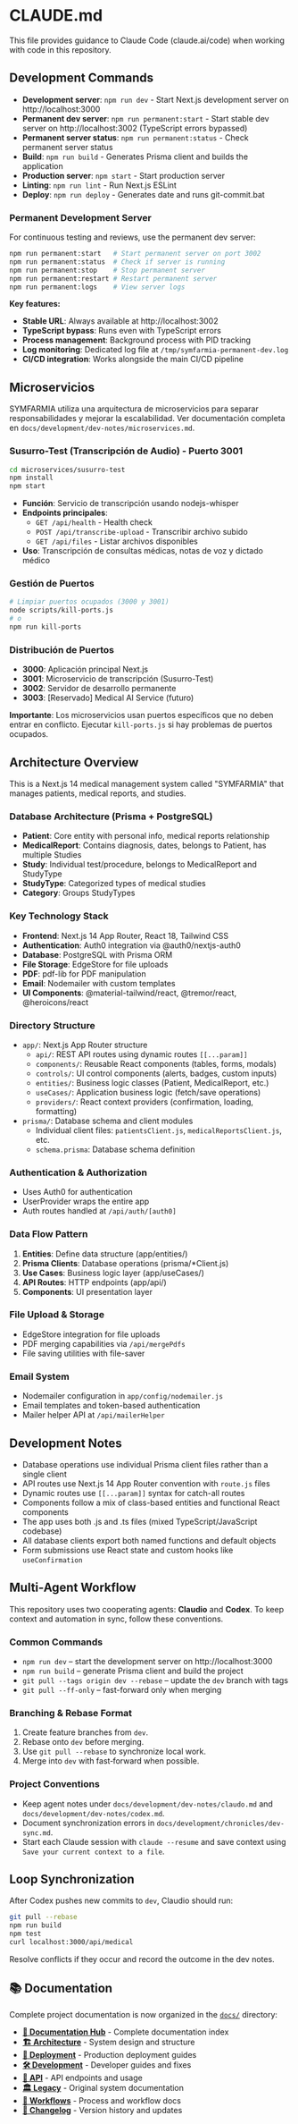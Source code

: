 # CLAUDE.md

This file provides guidance to Claude Code (claude.ai/code) when working with code in this repository.

## Development Commands

- **Development server**: `npm run dev` - Start Next.js development server on http://localhost:3000
- **Permanent dev server**: `npm run permanent:start` - Start stable dev server on http://localhost:3002 (TypeScript errors bypassed)
- **Permanent server status**: `npm run permanent:status` - Check permanent server status
- **Build**: `npm run build` - Generates Prisma client and builds the application
- **Production server**: `npm start` - Start production server
- **Linting**: `npm run lint` - Run Next.js ESLint
- **Deploy**: `npm run deploy` - Generates date and runs git-commit.bat

### Permanent Development Server

For continuous testing and reviews, use the permanent dev server:

```bash
npm run permanent:start   # Start permanent server on port 3002
npm run permanent:status  # Check if server is running
npm run permanent:stop    # Stop permanent server
npm run permanent:restart # Restart permanent server
npm run permanent:logs    # View server logs
```

**Key features:**
- **Stable URL**: Always available at http://localhost:3002
- **TypeScript bypass**: Runs even with TypeScript errors
- **Process management**: Background process with PID tracking
- **Log monitoring**: Dedicated log file at `/tmp/symfarmia-permanent-dev.log`
- **CI/CD integration**: Works alongside the main CI/CD pipeline

## Microservicios

SYMFARMIA utiliza una arquitectura de microservicios para separar responsabilidades y mejorar la escalabilidad. Ver documentación completa en `docs/development/dev-notes/microservices.md`.

### Susurro-Test (Transcripción de Audio) - Puerto 3001
```bash
cd microservices/susurro-test
npm install
npm start
```
- **Función**: Servicio de transcripción usando nodejs-whisper
- **Endpoints principales**:
  - `GET /api/health` - Health check
  - `POST /api/transcribe-upload` - Transcribir archivo subido
  - `GET /api/files` - Listar archivos disponibles
- **Uso**: Transcripción de consultas médicas, notas de voz y dictado médico

### Gestión de Puertos
```bash
# Limpiar puertos ocupados (3000 y 3001)
node scripts/kill-ports.js
# o
npm run kill-ports
```

### Distribución de Puertos
- **3000**: Aplicación principal Next.js
- **3001**: Microservicio de transcripción (Susurro-Test)
- **3002**: Servidor de desarrollo permanente
- **3003**: [Reservado] Medical AI Service (futuro)

**Importante**: Los microservicios usan puertos específicos que no deben entrar en conflicto. Ejecutar `kill-ports.js` si hay problemas de puertos ocupados.

## Architecture Overview

This is a Next.js 14 medical management system called "SYMFARMIA" that manages patients, medical reports, and studies.

### Database Architecture (Prisma + PostgreSQL)
- **Patient**: Core entity with personal info, medical reports relationship
- **MedicalReport**: Contains diagnosis, dates, belongs to Patient, has multiple Studies
- **Study**: Individual test/procedure, belongs to MedicalReport and StudyType
- **StudyType**: Categorized types of medical studies
- **Category**: Groups StudyTypes

### Key Technology Stack
- **Frontend**: Next.js 14 App Router, React 18, Tailwind CSS
- **Authentication**: Auth0 integration via @auth0/nextjs-auth0
- **Database**: PostgreSQL with Prisma ORM
- **File Storage**: EdgeStore for file uploads
- **PDF**: pdf-lib for PDF manipulation
- **Email**: Nodemailer with custom templates
- **UI Components**: @material-tailwind/react, @tremor/react, @heroicons/react

### Directory Structure
- `app/`: Next.js App Router structure
  - `api/`: REST API routes using dynamic routes `[[...param]]`
  - `components/`: Reusable React components (tables, forms, modals)
  - `controls/`: UI control components (alerts, badges, custom inputs)
  - `entities/`: Business logic classes (Patient, MedicalReport, etc.)
  - `useCases/`: Application business logic (fetch/save operations)
  - `providers/`: React context providers (confirmation, loading, formatting)
- `prisma/`: Database schema and client modules
  - Individual client files: `patientsClient.js`, `medicalReportsClient.js`, etc.
  - `schema.prisma`: Database schema definition

### Authentication & Authorization
- Uses Auth0 for authentication
- UserProvider wraps the entire app
- Auth routes handled at `/api/auth/[auth0]`

### Data Flow Pattern
1. **Entities**: Define data structure (app/entities/)
2. **Prisma Clients**: Database operations (prisma/*Client.js)
3. **Use Cases**: Business logic layer (app/useCases/)
4. **API Routes**: HTTP endpoints (app/api/)
5. **Components**: UI presentation layer

### File Upload & Storage
- EdgeStore integration for file uploads
- PDF merging capabilities via `/api/mergePdfs`
- File saving utilities with file-saver

### Email System
- Nodemailer configuration in `app/config/nodemailer.js`
- Email templates and token-based authentication
- Mailer helper API at `/api/mailerHelper`

## Development Notes

- Database operations use individual Prisma client files rather than a single client
- API routes use Next.js 14 App Router convention with `route.js` files
- Dynamic routes use `[[...param]]` syntax for catch-all routes
- Components follow a mix of class-based entities and functional React components
- The app uses both .js and .ts files (mixed TypeScript/JavaScript codebase)
- All database clients export both named functions and default objects
- Form submissions use React state and custom hooks like `useConfirmation`
## Multi-Agent Workflow

This repository uses two cooperating agents: **Claudio** and **Codex**. To keep context and automation in sync, follow these conventions.

### Common Commands
- `npm run dev` – start the development server on http://localhost:3000
- `npm run build` – generate Prisma client and build the project
- `git pull --tags origin dev --rebase` – update the `dev` branch with tags
- `git pull --ff-only` – fast-forward only when merging

### Branching & Rebase Format
1. Create feature branches from `dev`.
2. Rebase onto `dev` before merging.
3. Use `git pull --rebase` to synchronize local work.
4. Merge into `dev` with fast‑forward when possible.

### Project Conventions
- Keep agent notes under `docs/development/dev-notes/claudo.md` and `docs/development/dev-notes/codex.md`.
- Document synchronization errors in `docs/development/chronicles/dev-sync.md`.
- Start each Claude session with `claude --resume` and save context using `Save your current context to a file`.

## Loop Synchronization

After Codex pushes new commits to `dev`, Claudio should run:

```bash
git pull --rebase
npm run build
npm test
curl localhost:3000/api/medical
```
Resolve conflicts if they occur and record the outcome in the dev notes.

## 📚 Documentation

Complete project documentation is now organized in the [`docs/`](./docs/) directory:

- **[📖 Documentation Hub](./docs/README.md)** - Complete documentation index
- **[🏗️ Architecture](./docs/architecture/)** - System design and structure  
- **[🚀 Deployment](./docs/deployment/)** - Production deployment guides
- **[🛠️ Development](./docs/development/)** - Developer guides and fixes
- **[🔌 API](./docs/api/)** - API endpoints and usage
- **[🏛️ Legacy](./docs/legacy/)** - Original system documentation
- **[🔄 Workflows](./docs/workflows/)** - Process and workflow docs
- **[📝 Changelog](./docs/changelog/)** - Version history and updates
